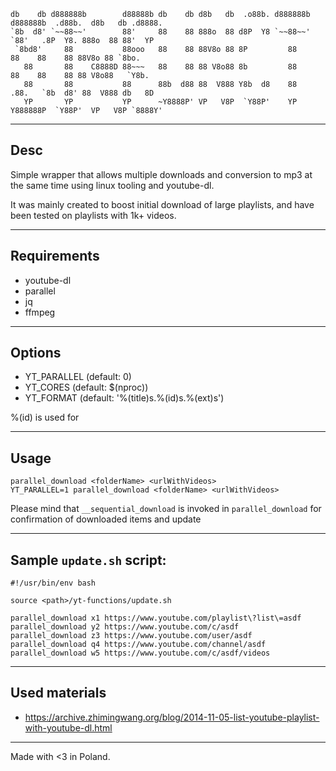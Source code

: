 ```
db    db d888888b        d88888b db    db d8b   db  .o88b. d888888b d888888b  .d88b.  d8b   db .d8888.
`8b  d8' `~~88~~'        88'     88    88 888o  88 d8P  Y8 `~~88~~'   `88'   .8P  Y8. 888o  88 88'  YP
 `8bd8'     88           88ooo   88    88 88V8o 88 8P         88       88    88    88 88V8o 88 `8bo.
   88       88    C8888D 88~~~   88    88 88 V8o88 8b         88       88    88    88 88 V8o88   `Y8b.
   88       88           88      88b  d88 88  V888 Y8b  d8    88      .88.   `8b  d8' 88  V888 db   8D
   YP       YP           YP      ~Y8888P' VP   V8P  `Y88P'    YP    Y888888P  `Y88P'  VP   V8P `8888Y'
```

---

## Desc

Simple wrapper that allows multiple downloads and conversion to mp3 at the same time using linux tooling and youtube-dl.

It was mainly created to boost initial download of large playlists, and have been tested on playlists with 1k+ videos.

---

## Requirements

* youtube-dl
* parallel
* jq
* ffmpeg

---

## Options

* YT_PARALLEL (default: 0)
* YT_CORES (default: $(nproc))
* YT_FORMAT (default: '%(title)s.%(id)s.%(ext)s')

%(id) is used for

---

## Usage

```
parallel_download <folderName> <urlWithVideos>
YT_PARALLEL=1 parallel_download <folderName> <urlWithVideos>
```

Please mind that `__sequential_download` is invoked in `parallel_download` for confirmation of downloaded items and update

---

## Sample `update.sh` script:

```
#!/usr/bin/env bash

source <path>/yt-functions/update.sh

parallel_download x1 https://www.youtube.com/playlist\?list\=asdf
parallel_download y2 https://www.youtube.com/c/asdf
parallel_download z3 https://www.youtube.com/user/asdf
parallel_download q4 https://www.youtube.com/channel/asdf
parallel_download w5 https://www.youtube.com/c/asdf/videos
```

---

## Used materials

* https://archive.zhimingwang.org/blog/2014-11-05-list-youtube-playlist-with-youtube-dl.html

---

Made with <3 in Poland.

